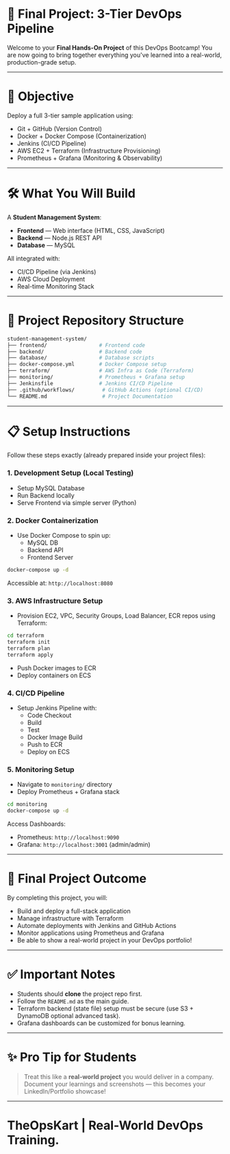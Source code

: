 # 🚀 Final Project: 3-Tier DevOps Pipeline

Welcome to your **Final Hands-On Project** of this DevOps Bootcamp!
You are now going to bring together everything you've learned into a real-world, production-grade setup.

---

# 🎯 Objective

Deploy a full 3-tier sample application using:

- Git + GitHub (Version Control)
- Docker + Docker Compose (Containerization)
- Jenkins (CI/CD Pipeline)
- AWS EC2 + Terraform (Infrastructure Provisioning)
- Prometheus + Grafana (Monitoring & Observability)

---

# 🛠 What You Will Build

A **Student Management System**:
- **Frontend** — Web interface (HTML, CSS, JavaScript)
- **Backend** — Node.js REST API
- **Database** — MySQL

All integrated with:
- CI/CD Pipeline (via Jenkins)
- AWS Cloud Deployment
- Real-time Monitoring Stack

---

# 📂 Project Repository Structure

```bash
student-management-system/
├── frontend/                 # Frontend code
├── backend/                  # Backend code
├── database/                 # Database scripts
├── docker-compose.yml        # Docker Compose setup
├── terraform/                # AWS Infra as Code (Terraform)
├── monitoring/               # Prometheus + Grafana setup
├── Jenkinsfile               # Jenkins CI/CD Pipeline
├── .github/workflows/         # GitHub Actions (optional CI/CD)
└── README.md                  # Project Documentation
```

---

# 📋 Setup Instructions

Follow these steps exactly (already prepared inside your project files):

### 1. Development Setup (Local Testing)
- Setup MySQL Database
- Run Backend locally
- Serve Frontend via simple server (Python)

### 2. Docker Containerization
- Use Docker Compose to spin up:
    - MySQL DB
    - Backend API
    - Frontend Server

```bash
docker-compose up -d
```

Accessible at: `http://localhost:8080`

### 3. AWS Infrastructure Setup
- Provision EC2, VPC, Security Groups, Load Balancer, ECR repos using Terraform:

```bash
cd terraform
terraform init
terraform plan
terraform apply
```

- Push Docker images to ECR
- Deploy containers on ECS

### 4. CI/CD Pipeline
- Setup Jenkins Pipeline with:
    - Code Checkout
    - Build
    - Test
    - Docker Image Build
    - Push to ECR
    - Deploy on ECS

### 5. Monitoring Setup
- Navigate to `monitoring/` directory
- Deploy Prometheus + Grafana stack

```bash
cd monitoring
docker-compose up -d
```

Access Dashboards:
- Prometheus: `http://localhost:9090`
- Grafana: `http://localhost:3001` (admin/admin)

---

# 🎯 Final Project Outcome

By completing this project, you will:
- Build and deploy a full-stack application
- Manage infrastructure with Terraform
- Automate deployments with Jenkins and GitHub Actions
- Monitor applications using Prometheus and Grafana
- Be able to show a real-world project in your DevOps portfolio!

---

# ✅ Important Notes

- Students should **clone** the project repo first.
- Follow the `README.md` as the main guide.
- Terraform backend (state file) setup must be secure (use S3 + DynamoDB optional advanced task).
- Grafana dashboards can be customized for bonus learning.

---

# ✨ Pro Tip for Students

> Treat this like a **real-world project** you would deliver in a company.
> Document your learnings and screenshots — this becomes your LinkedIn/Portfolio showcase!

---

# TheOpsKart | Real-World DevOps Training.
